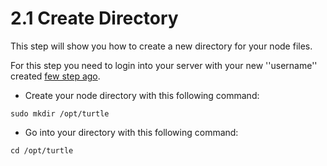 # 2.1 Create Directory

This step will show you how to create a new directory for your node files.

For this step you need to login into your server with your new ''username'' created [few step ago](/13create-node-user.md).

* Create your node directory with this following command:

```
sudo mkdir /opt/turtle
```

* Go into your directory with this following command:

```
cd /opt/turtle
```







